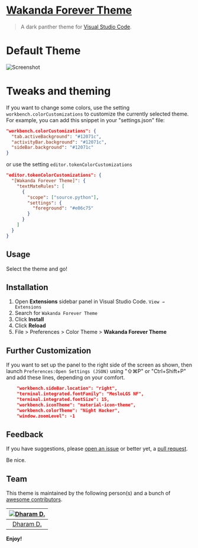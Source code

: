 # [Wakanda Forever Theme](https://marketplace.visualstudio.com/items?itemName=ddh4r4m.wakanda-forever-dark-theme)

> A dark panther theme for [Visual Studio Code](http://code.visualstudio.com).

# Default Theme
![Screenshot](https://raw.githubusercontent.com/rkstrdee/wakanda-forever-dark-theme/main/screenshots/default_theme.png)

# Tweaks and theming

If you want to change some colors, use the setting `workbench.colorCustomizations` 
to customize the currently selected theme. For example, you can add this snippet in your "settings.json" file:

```json
"workbench.colorCustomizations": {
  "tab.activeBackground": "#12071c",
  "activityBar.background": "#12071c",
  "sideBar.background": "#12071c"
}
```

or use the setting `editor.tokenColorCustomizations`

```json
"editor.tokenColorCustomizations": {
  "[Wakanda Forever Theme]": {
    "textMateRules": [
      {
        "scope": ["source.python"],
        "settings": {
          "foreground": "#e06c75"
        }
      }
    ]
  }
}
```
## Usage

Select the theme and go!

## Installation

1. Open **Extensions** sidebar panel in Visual Studio Code. `View → Extensions`
1. Search for `Wakanda Forever Theme`
1. Click **Install**
1. Click **Reload**
1. File > Preferences > Color Theme > **Wakanda Forever Theme**

## Further Customization
If you want to set up the panel to the right side of the screen as shown,
then launch `Preferences:Open Settings (JSON)` using "⇧⌘P" or "Ctrl+Shift+P" and add these lines, depending on your comfort.
```json
    "workbench.sideBar.location": "right",    
    "terminal.integrated.fontFamily": "MesloLGS NF",
    "terminal.integrated.fontSize": 15,
    "workbench.iconTheme": "material-icon-theme",
    "workbench.colorTheme": "Night Hacker",
    "window.zoomLevel": -1
```

## Feedback

If you have suggestions, please [open an issue](https://github.com/rkstrdee/wakanda-forever-dark-theme/issues) or better yet, a [pull request](https://github.com/rkstrdee/wakanda-forever-dark-theme/pulls).

Be nice.


## Team

This theme is maintained by the following person(s) and a bunch of [awesome contributors](https://github.com/rkstrdee/wakanda-forever-dark-theme/graphs/contributors).

[![Dharam D.](https://avatars.githubusercontent.com/u/42842402?v=4&s=70)](https://github.com/rkstrdee) |
:---: |
[Dharam D.](https://github.com/rkstrdee) |



**Enjoy!**
